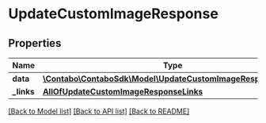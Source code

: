 # UpdateCustomImageResponse

## Properties
Name | Type | Description | Notes
------------ | ------------- | ------------- | -------------
**data** | [**\Contabo\ContaboSdk\Model\UpdateCustomImageResponseData[]**](UpdateCustomImageResponseData.md) |  | 
**_links** | [**AllOfUpdateCustomImageResponseLinks**](AllOfUpdateCustomImageResponseLinks.md) |  | 

[[Back to Model list]](../../README.md#documentation-for-models) [[Back to API list]](../../README.md#documentation-for-api-endpoints) [[Back to README]](../../README.md)

